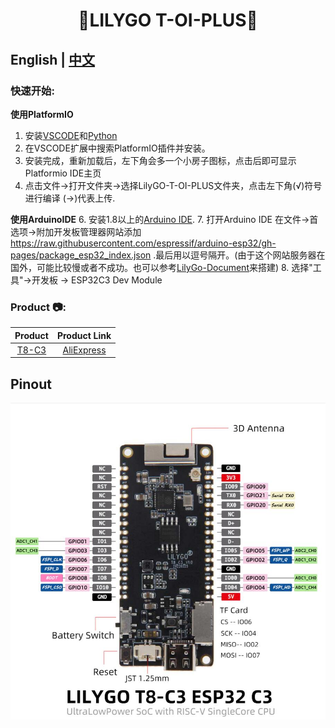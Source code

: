 <h1 align = "center">🌟LILYGO T-OI-PLUS🌟</h1>

## **English | [中文](./README_CN.MD)**

<h3 align = "left">快速开始:</h3>


**使用PlatformIO**
1. 安装[VSCODE](https://code.visualstudio.com/)和[Python](https://www.python.org/)
2. 在VSCODE扩展中搜索PlatformIO插件并安装。
3. 安装完成，重新加载后，左下角会多一个小房子图标，点击后即可显示Platformio IDE主页
4. 点击文件->打开文件夹->选择LilyGO-T-OI-PLUS文件夹，点击左下角(√)符号进行编译 (→)代表上传.

**使用ArduinoIDE**
6. 安装1.8以上的[Arduino IDE](http://www.arduino.cc/en/main/software).
7. 打开Arduino IDE 在文件->首选项->附加开发板管理器网站添加 https://raw.githubusercontent.com/espressif/arduino-esp32/gh-pages/package_esp32_index.json .最后用以逗号隔开。(由于这个网站服务器在国外，可能比较慢或者不成功。也可以参考[LilyGo-Document](https://github.com/Xinyuan-LilyGO/LilyGo-Document)来搭建)
8. 选择"工具"->开发板 -> ESP32C3 Dev Module

<h3 align = "left">Product 📷:</h3>

|  Product  | Product  Link  |
| :-------: | :------------: |
| [T8-C3]() | [AliExpress]() |

## Pinout
![](image/T8-C3.jpg)
